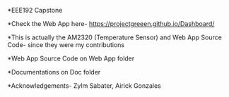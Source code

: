 *EEE192 Capstone

*Check the Web App here- https://projectgreeen.github.io/Dashboard/

*This is actually the AM2320 (Temperature Sensor) and Web App Source Code- since they were my contributions

*Web App Source Code on Web App folder

*Documentations on Doc folder

*Acknowledgements- Zylm Sabater, Airick Gonzales
